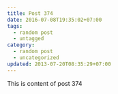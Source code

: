 ```yaml
---
title: Post 374
date: 2016-07-08T19:35:02+07:00
tags:
  - random post
  - untagged
category:
  - random post
  - uncategorized
updated: 2013-07-20T08:35:29+07:00
---
```

This is content of post 374